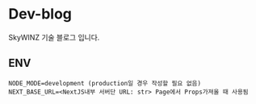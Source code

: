 # Dev-blog

SkyWINZ 기술 블로그 입니다.

## ENV
```env
NODE_MODE=development (production일 경우 작성할 필요 없음)
NEXT_BASE_URL=<NextJS내부 서버단 URL: str> Page에서 Props가져올 때 사용됨
```